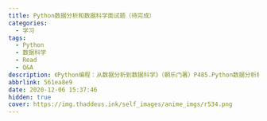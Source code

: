 ```yaml
---
title: Python数据分析和数据科学面试题（待完成）
categories:
  - 学习
tags:
  - Python
  - 数据科学
  - Read
  - Q&A
description: 《Python编程：从数据分析到数据科学》（朝乐门著）P485.Python数据分析和数据科学面试题
abbrlink: 561ea8e9
date: 2020-12-06 15:37:46
hidden: true
cover: https://img.thaddeus.ink/self_images/anime_imgs/r534.png
---
```



